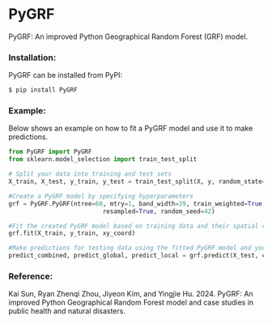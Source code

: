 # PyGRF



PyGRF: An improved Python Geographical Random Forest (GRF) model.

### Installation:

PyGRF can be installed from PyPI:

```bash
$ pip install PyGRF
```

### Example:

Below shows an example on how to fit a PyGRF model and use it to make predictions.

```python
from PyGRF import PyGRF
from sklearn.model_selection import train_test_split

# Split your data into training and test sets
X_train, X_test, y_train, y_test = train_test_split(X, y, random_state=42)

#Create a PyGRF model by specifying hyperparameters
grf = PyGRF.PyGRF(ntree=60, mtry=1, band_width=39, train_weighted=True, predict_weighted=True, bootstrap=False,
                          resampled=True, random_seed=42)

#Fit the created PyGRF model based on training data and their spatial coordinates						  
grf.fit(X_train, y_train, xy_coord)

#Make predictions for testing data using the fitted PyGRF model and you specified local model weight 
predict_combined, predict_global, predict_local = grf.predict(X_test, coords_test, local_weight=0.46)
```

### Reference:
Kai Sun,  Ryan Zhenqi Zhou, Jiyeon Kim, and Yingjie Hu. 2024. PyGRF: An improved Python Geographical Random Forest model and case studies in public health and natural disasters.


